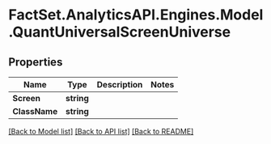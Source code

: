 # FactSet.AnalyticsAPI.Engines.Model.QuantUniversalScreenUniverse

## Properties

Name | Type | Description | Notes
------------ | ------------- | ------------- | -------------
**Screen** | **string** |  | 
**ClassName** | **string** |  | 

[[Back to Model list]](../README.md#documentation-for-models) [[Back to API list]](../README.md#documentation-for-api-endpoints) [[Back to README]](../README.md)

